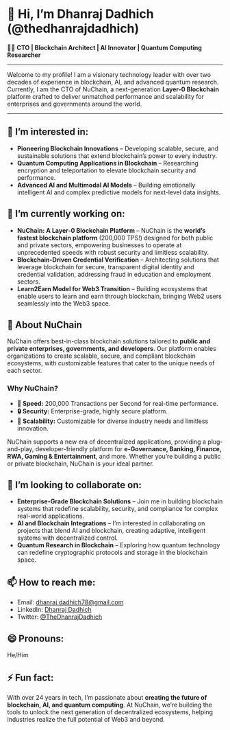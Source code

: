 # 👋 Hi, I’m Dhanraj Dadhich (@thedhanrajdadhich)  
👨‍💻 **CTO | Blockchain Architect | AI Innovator | Quantum Computing Researcher**

---

Welcome to my profile! I am a visionary technology leader with over two decades of experience in blockchain, AI, and advanced quantum research. Currently, I am the CTO of NuChain, a next-generation **Layer-0 Blockchain** platform crafted to deliver unmatched performance and scalability for enterprises and governments around the world.

---

## 👀 I’m interested in:
- **Pioneering Blockchain Innovations** – Developing scalable, secure, and sustainable solutions that extend blockchain’s power to every industry.
- **Quantum Computing Applications in Blockchain** – Researching encryption and teleportation to elevate blockchain security and performance.
- **Advanced AI and Multimodal AI Models** – Building emotionally intelligent AI and complex predictive models for next-level data insights.

## 🌱 I’m currently working on:
- **NuChain: A Layer-0 Blockchain Platform** – NuChain is the **world’s fastest blockchain platform** (200,000 TPS!) designed for both public and private sectors, empowering businesses to operate at unprecedented speeds with robust security and limitless scalability.
- **Blockchain-Driven Credential Verification** – Architecting solutions that leverage blockchain for secure, transparent digital identity and credential validation, addressing fraud in education and employment sectors.
- **Learn2Earn Model for Web3 Transition** – Building ecosystems that enable users to learn and earn through blockchain, bringing Web2 users seamlessly into the Web3 space.

## 💼 About NuChain
NuChain offers best-in-class blockchain solutions tailored to **public and private enterprises, governments, and developers**. Our platform enables organizations to create scalable, secure, and compliant blockchain ecosystems, with customizable features that cater to the unique needs of each sector.

### **Why NuChain?**
- **🚀 Speed:** 200,000 Transactions per Second for real-time performance.
- **🔒 Security:** Enterprise-grade, highly secure platform.
- **🔧 Scalability:** Customizable for diverse industry needs and limitless innovation.

NuChain supports a new era of decentralized applications, providing a plug-and-play, developer-friendly platform for **e-Governance, Banking, Finance, RWA, Gaming & Entertainment**, and more. Whether you’re building a public or private blockchain, NuChain is your ideal partner.

## 💞️ I’m looking to collaborate on:
- **Enterprise-Grade Blockchain Solutions** – Join me in building blockchain systems that redefine scalability, security, and compliance for complex real-world applications.
- **AI and Blockchain Integrations** – I’m interested in collaborating on projects that blend AI and blockchain, creating adaptive, intelligent systems with decentralized control.
- **Quantum Research in Blockchain** – Exploring how quantum technology can redefine cryptographic protocols and storage in the blockchain space.

## 📫 How to reach me:
- Email: dhanraj.dadhich78@gmail.com
- LinkedIn: [Dhanraj Dadhich](https://www.linkedin.com/in/dhanrajdadhich/)
- Twitter: [@TheDhanrajDadhich](https://twitter.com/thedhanrajdadhich)

## 😄 Pronouns:
He/Him

## ⚡ Fun fact:
With over 24 years in tech, I’m passionate about **creating the future of blockchain, AI, and quantum computing**. At NuChain, we’re building the tools to unlock the next generation of decentralized ecosystems, helping industries realize the full potential of Web3 and beyond.

<!---
thedhanrajdadhich/thedhanrajdadhich is a ✨ special ✨ repository because its `README.md` (this file) appears on your GitHub profile.
You can click the Preview link to take a look at your changes.
--->
